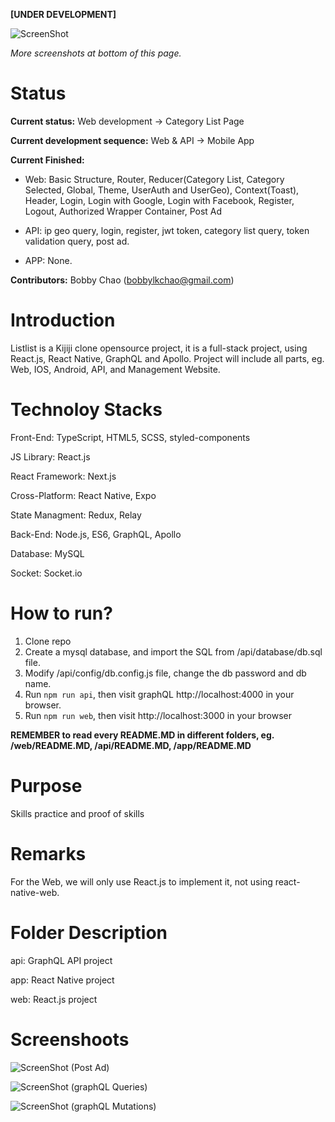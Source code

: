 **[UNDER DEVELOPMENT]**

![ScreenShot](https://raw.githubusercontent.com/bobbylkchao/listlist/main/doc/screenshoot/web-header.png)

*More screenshots at bottom of this page.*

# Status

**Current status:** Web development -> Category List Page

**Current development sequence:** Web & API -> Mobile App

**Current Finished:** 

- Web: Basic Structure, Router, Reducer(Category List, Category Selected, Global, Theme, UserAuth and UserGeo), Context(Toast), Header, Login, Login with Google, Login with Facebook, Register, Logout, Authorized Wrapper Container, Post Ad

- API: ip geo query, login, register, jwt token, category list query, token validation query, post ad.

- APP: None.

**Contributors:** Bobby Chao (bobbylkchao@gmail.com)

# Introduction

Listlist is a Kijiji clone opensource project, it is a full-stack project, using React.js, React Native, GraphQL and Apollo.
Project will include all parts, eg. Web, IOS, Android, API, and Management Website.

# Technoloy Stacks

Front-End: TypeScript, HTML5, SCSS, styled-components

JS Library: React.js

React Framework: Next.js

Cross-Platform: React Native, Expo

State Managment: Redux, Relay

Back-End: Node.js, ES6, GraphQL, Apollo

Database: MySQL

Socket: Socket.io

# How to run?

1. Clone repo
2. Create a mysql database, and import the SQL from /api/database/db.sql file.
3. Modify /api/config/db.config.js file, change the db password and db name.
4. Run `npm run api`, then visit graphQL http://localhost:4000 in your browser.
5. Run `npm run web`, then visit http://localhost:3000 in your browser

**REMEMBER to read every README.MD in different folders, eg. /web/README.MD, /api/README.MD, /app/README.MD**

# Purpose

Skills practice and proof of skills

# Remarks

For the Web, we will only use React.js to implement it, not using react-native-web.

# Folder Description

api: GraphQL API project

app: React Native project

web: React.js project

# Screenshoots

![ScreenShot](https://raw.githubusercontent.com/bobbylkchao/listlist/main/doc/screenshoot/web-post-ad-0.0.4.png)
(Post Ad)

![ScreenShot](https://raw.githubusercontent.com/bobbylkchao/listlist/main/doc/screenshoot/graphQL-query.png)
(graphQL Queries)

![ScreenShot](https://raw.githubusercontent.com/bobbylkchao/listlist/main/doc/screenshoot/graphQL-mutation.png)
(graphQL Mutations)